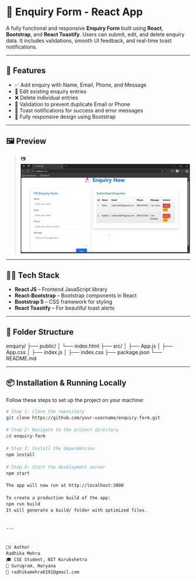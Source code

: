 # 📝 Enquiry Form - React App

A fully functional and responsive **Enquiry Form** built using **React**, **Bootstrap**, and **React Toastify**. Users can submit, edit, and delete enquiry data. It includes validations, smooth UI feedback, and real-time toast notifications.

---

## 🚀 Features

- ✅ Add enquiry with Name, Email, Phone, and Message
- 📝 Edit existing enquiry entries
- ❌ Delete individual entries
- 🚫 Validation to prevent duplicate Email or Phone
- 🔔 Toast notifications for success and error messages
- 📱 Fully responsive design using Bootstrap

---

## 🖼️ Preview

> 📷 
![App Screenshot](screenshot.png)

---

## 🧑‍💻 Tech Stack

- **React JS** – Frontend JavaScript library
- **React-Bootstrap** – Bootstrap components in React
- **Bootstrap 5** – CSS framework for styling
- **React Toastify** – For beautiful toast alerts

---

## 📁 Folder Structure

enquiry/
├── public/
│ └── index.html
├── src/
│ ├── App.js
│ ├── App.css
│ ├── index.js
│ ├── index.css
├── package.json
└── README.md


---

## 📦 Installation & Running Locally

Follow these steps to set up the project on your machine:

```bash
# Step 1: Clone the repository
git clone https://github.com/your-username/enquiry-form.git

# Step 2: Navigate to the project directory
cd enquiry-form

# Step 3: Install the dependencies
npm install

# Step 4: Start the development server
npm start

The app will now run at http://localhost:3000

To create a production build of the app:
npm run build
It will generate a build/ folder with optimized files.


---


🙋‍♀️ Author
Radhika Mehra
🎓 CSE Student, NIT Kurukshetra
📍 Gurugram, Haryana
📧 radhikamehra6191@gmail.com


